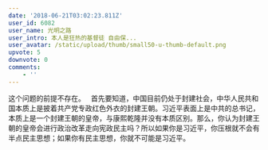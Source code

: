 ```yaml
---
date: '2018-06-21T03:02:23.811Z'
user_id: 6082
user_name: 光明之路
user_intro: 本人是狂热的基督徒 自由保...
user_avatar: /static/upload/thumb/small50-u-thumb-default.png
upvote: 5
downvote: 0
comments:
    - ''
---
```


这个问题的前提不存在。   首先要知道，中国目前仍处于封建社会，中华人民共和国本质上是披着共产党专政红色外衣的封建王朝。习近平表面上是中共的总书记，本质上是一个封建王朝的皇帝，与康熙乾隆并没有本质区别。那么，你认为封建王朝的皇帝会进行政治改革走向宪政民主吗？所以如果你是习近平，你压根就不会有半点民主思想；如果你有民主思想，你就不可能是习近平。
